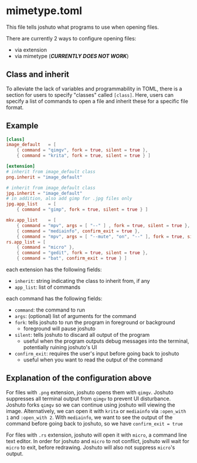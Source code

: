# mimetype.toml
This file tells joshuto what programs to use when opening files.

There are currently 2 ways to configure opening files:
 - via extension
 - via mimetype (***CURRENTLY DOES NOT WORK***)


## Class and inherit
To alleviate the lack of variables and programmability in TOML,
there is a section for users to specify "classes" called `[class]`.
Here, users can specify a list of commands to open a file and inherit these
for a specific file format.

## Example
```toml
[class]
image_default	= [
	{ command = "qimgv", fork = true, silent = true },
	{ command = "krita", fork = true, silent = true } ]

[extension]
# inherit from image_default class
png.inherit	= "image_default"

# inherit from image_default class
jpg.inherit	= "image_default"
# in addition, also add gimp for .jpg files only
jpg.app_list	= [
	{ command = "gimp", fork = true, silent = true } ]

mkv.app_list	= [
	{ command = "mpv", args = [ "--" ] , fork = true, silent = true },
	{ command = "mediainfo", confirm_exit = true },
	{ command = "mpv", args = [ "--mute", "on", "--" ], fork = true, silent = true } ]
rs.app_list	= [
	{ command = "micro" },
	{ command = "gedit", fork = true, silent = true },
	{ command = "bat", confirm_exit = true } ]
```

each extension has the following fields:
 - `inherit`: string indicating the class to inherit from, if any
 - `app_list`: list of commands

each command has the following fields:
 - `command`: the command to run
 - `args`: (optional) list of arguments for the command
 - `fork`: tells joshuto to run the program in foreground or background
   - foreground will pause joshuto
 - `silent`: tells joshuto to discard all output of the program
   - useful when the program outputs debug messages into the terminal,
   potentially ruining joshuto's UI
 - `confirm_exit`: requires the user's input before going back to joshuto
   - useful when you want to read the output of the command

## Explanation of the configuration above
For files with `.png` extension, joshuto opens them with `qimgv`.
Joshuto suppresses all terminal output from `qimgv` to prevent UI disturbance.
Joshuto forks `qimgv` so we can continue using joshuto will viewing the image.
Alternatively, we can open it with `krita` or `mediainfo`
via `:open_with 1` and `:open_with 2`.
With `mediainfo`, we want to see the output of the command before going back to joshuto,
so we have `confirm_exit = true`

For files with `.rs` extension, joshuto will open it with `micro`, a command line text editor.
In order for joshuto and `micro` to not conflict, joshuto will wait for `micro` to exit, before
redrawing. Joshuto will also not suppress `micro`'s output.
